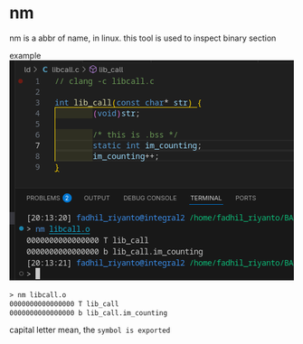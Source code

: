 # nm

nm is a abbr of name, in linux. this tool is used to inspect binary section 

example
![image](../_images/4f3419224cc1bad6fb206703e4368ae14a707baf08bc1fb4d503fd727561ea7bff2d03d064a8870cdc6151d9d159198af2ba464c916a1a8604f81056.png)


```text
> nm libcall.o
0000000000000000 T lib_call
0000000000000000 b lib_call.im_counting
```

capital letter mean, the `symbol is exported`